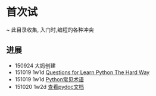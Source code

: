 # 首次试
~ 此目录收集, 入门时,编程的各种冲突

## 进展

- 150924 大妈创建
- 151019 1w1d [Questions for Learn Python The Hard Way](https://github.com/picklecai/OMOOC2py/blob/master/1sTry/Q4HardwayPy.md)
- 151019 1w1d [Python常见术语](https://github.com/picklecai/OMOOC2py/blob/master/1sTry/Term4Py.md)
- 151020 1w2d [查看pydoc文档](https://github.com/picklecai/OMOOC2py/blob/master/1sTry/pydoc.md)

